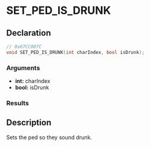 # SET_PED_IS_DRUNK

## Declaration
```cpp
// 0x67CC007C
void SET_PED_IS_DRUNK(int charIndex, bool isDrunk);
```

### Arguments
- **int:** charIndex
- **bool:** isDrunk

### Results

## Description
Sets the ped so they sound drunk.